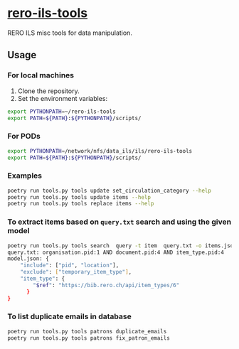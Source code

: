 # [rero-ils-tools][repo]

RERO ILS misc tools for data manipulation.

## Usage

### For local machines

1. Clone the repository.
2. Set the environment variables:

```bash
export PYTHONPATH=~/rero-ils-tools 
export PATH=${PATH}:${PYTHONPATH}/scripts/
```

### For PODs

```bash
export PYTHONPATH=/network/nfs/data_ils/ils/rero-ils-tools
export PATH=${PATH}:${PYTHONPATH}/scripts/
```

### Examples

```bash
poetry run tools.py tools update set_circulation_category --help
poetry run tools.py tools update items --help
poetry run tools.py tools replace items --help
```
### To extract items based on `query.txt` search and using the given model
```bash
poetry run tools.py tools search  query -t item  query.txt -o items.json -v -m model.json
query.txt: organisation.pid:1 AND document.pid:4 AND item_type.pid:4
model.json: {
    "include": ["pid", "location"],
    "exclude": ["temporary_item_type"],
    "item_type": {
        "$ref": "https://bib.rero.ch/api/item_types/6"
      }
}
```
### To list duplicate emails in database
```bash
poetry run tools.py tools patrons duplicate_emails
poetry run tools.py tools patrons fix_patron_emails

```

[repo]: https://github.com/rero/rero-ils-tools

